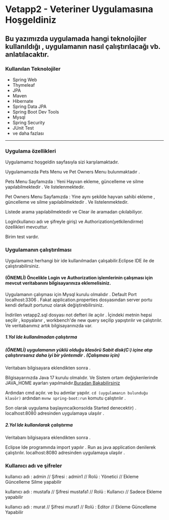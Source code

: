 # Vetapp2 - Veteriner Uygulamasına Hoşgeldiniz


## Bu yazımızda uygulamada hangi teknolojiler kullanıldığı , uygulamanın nasıl çalıştırılacağı vb. anlatılacaktır. 
### Kullanılan Teknolojiler
+ Spring Web 
+ Thymeleaf
+ JPA
+ Maven
+ Hibernate
+ Spring Data JPA
+ Spring Boot Dev Tools 
+ Mysql
+ Spring Security
+ JUnit Test
+ ve daha fazlası
---

### Uygulama özellikleri
Uygulamamız hoşgeldin sayfasıyla sizi karşılamaktadır.

Uygulamamızda Pets Menu ve Pet Owners Menu bulunmaktadır .

Pets Menu Sayfamızda : Yeni Hayvan ekleme, güncelleme ve silme yapılabilmektedir . Ve listelenmektedir.

Pet Owners Menu Sayfamızda : Yine aynı şekilde hayvan sahibi ekleme , güncelleme ve silme yapılabilmektedir . Ve listelenmektedir.

Listede arama yapılabilmektedir ve Clear ile aramadan çıkılabiliyor.

Login(kullanıcı adı ve şifreyle giriş) ve Authorization(yetkilendirme) özellikleri mevcuttur.

Birim test vardır.


### Uygulamanın çalıştırılması
Uygulamamız herhangi bir ide kullanılmadan çalışabilir.Eclipse IDE ile de çalıştırabilirsiniz.
#### (ÖNEMLİ) Öncelikle Login ve Authorization işlemlerinin çalışması için mevcut veritabanını bilgisayarınıza eklemelisiniz.

Uygulamanın çalışması için Mysql kurulu olmalıdır . Default Port localhost:3306 . Fakat application.properties dosyasından server portu kendi default portunuz olarak değiştirebilirsiniz.

İndirilen vetapp2.sql dosyası not defteri ile açılır . İçindeki metnin hepsi seçilir , kopyalanır , workbench'de new query seçilip yapıştırılır ve çalıştırılır. Ve veritabanımız artık bilgisayarınızda var.
##### 1.Yol Ide kullanılmadan çalıştırma
##### (ÖNEMLİ) uygulamanın yüklü olduğu klasörü Sabit disk(C:) içine atıp çalıştırırsanız daha iyi bir yöntemdir . (Çalışması için)
Veritabanı bilgisayara eklendikten sonra .

Bilgisayarınızda Java 17 kurulu olmalıdır. Ve Sistem ortam değişkenlerinde JAVA_HOME ayarları yapılmalıdır.[Buradan Bakabilirsiniz](https://docs.oracle.com/cd/E19182-01/821-0917/inst_jdk_javahome_t/index.html)

Ardından cmd açılır. 
ve bu adımlar yapılır.
`cd (uygulamanın bulunduğu klasör)`
ardından
`mvnw spring-boot:run`
komutu çalıştırılır .

Son olarak uygulama başlayınca(konsolda Started denecektir) . localhost:8080 adresinden uygulamaya ulaşılır .
##### 2.Yol Ide kullanılarak çalıştırma
Veritabanı bilgisayara eklendikten sonra .

Eclipse Ide programında import yapılır . Run as java application denilerek çalıştırılır. localhost:8080 adresinden uygulamaya ulaşılır .

### Kullanıcı adı ve şifreler
kullanıcı adı : admin // Şifresi : admin1 // Rolü : Yönetici // Ekleme Güncelleme Silme yapabilir

kullanıcı adı : mustafa // Şifresi mustafa1 // Rolü : Kullanıcı // Sadece Ekleme yapabilir

kullanıcı adı : murat // Şifresi murat1 // Rolü : Editor // Ekleme Güncelleme Yapabilir
